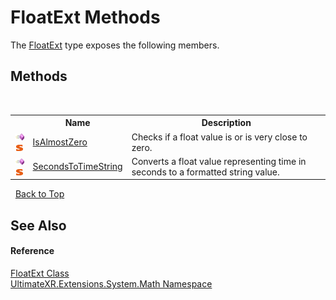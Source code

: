 # FloatExt Methods
 

The <a href="T_UltimateXR_Extensions_System_Math_FloatExt">FloatExt</a> type exposes the following members.


## Methods
&nbsp;<table><tr><th></th><th>Name</th><th>Description</th></tr><tr><td>![Public method](media/pubmethod.gif "Public method")![Static member](media/static.gif "Static member")</td><td><a href="M_UltimateXR_Extensions_System_Math_FloatExt_IsAlmostZero">IsAlmostZero</a></td><td>
Checks if a float value is or is very close to zero.</td></tr><tr><td>![Public method](media/pubmethod.gif "Public method")![Static member](media/static.gif "Static member")</td><td><a href="M_UltimateXR_Extensions_System_Math_FloatExt_SecondsToTimeString">SecondsToTimeString</a></td><td>
Converts a float value representing time in seconds to a formatted string value.</td></tr></table>&nbsp;
<a href="#floatext-methods">Back to Top</a>

## See Also


#### Reference
<a href="T_UltimateXR_Extensions_System_Math_FloatExt">FloatExt Class</a><br /><a href="N_UltimateXR_Extensions_System_Math">UltimateXR.Extensions.System.Math Namespace</a><br />